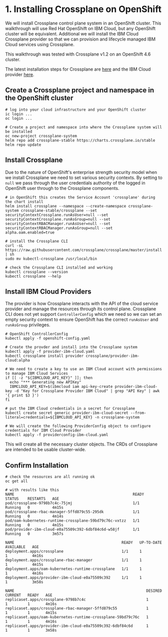 # 1. Installing Crossplane on OpenShift
We will install Crossplane control plane system in an OpenShift cluster. This walkthrough will use Red Hat OpenShift on IBM Cloud, but any OpenShift cluster will be equivalent. Additional we will install the IBM Cloud Crossplane provider so that we can provision and lifecycle managed IBM Cloud services using Crossplane.

This walkthrough was tested with Crossplane v1.2 on an OpenShift 4.6 cluster.

The latest installation steps for Crossplane are [here](https://crossplane.io/docs/v1.2/getting-started/install-configure.html) and the IBM Cloud provider [here](https://github.com/crossplane-contrib/provider-ibm-cloud).

## Create a Crossplane project and namespace in the OpenShift cluster
```
# log into your cloud infrastructure and your OpenShift cluster
ic login ...
oc login ...

# Create a project and namespace into where the Crossplane system will be installed
oc new-project crossplane-system
helm repo add crossplane-stable https://charts.crossplane.io/stable
helm repo update
```
## Install Crossplane
Due to the nature of OpenShift's enterprise strength security model when we install Crossplane we need to set various security contexts. By setting to `null` we pass through the user credentials authority of the logged in OpenShift user through to the Crossplane components.
```
# in OpenShift this creates the Service Account 'crossplane' during the chart install
helm install crossplane --namespace --create-namespace crossplane-system crossplane-stable/crossplane --set securityContextCrossplane.runAsUser=null --set securityContextCrossplane.runAsGroup=null --set securityContextRBACManager.runAsUser=null --set securityContextRBACManager.runAsGroup=null --set alpha.oam.enabled=true

# install the Crossplane CLI
curl -sL https://raw.githubusercontent.com/crossplane/crossplane/master/install.sh | sh
sudo mv kubectl-crossplane /usr/local/bin

# check the Crossplane CLI installed and working
kubectl crossplane --version
kubectl crossplane --help
```

## Install IBM Cloud Providers
The provider is how Crossplane interacts with the API of the cloud service provider and manage the resources through its control plane. Crossplane CLI does not yet support `ControllerConfig` which we need so we can set an empty security context to ensure OpenShift has the correct `runAsUser` and `runAsGroup` privileges.
```
# OpenShift ControllerConfig
kubectl apply -f openshift-config.yaml

# Create the provder and install into the Crossplane system
kubectl apply -f provider-ibm-cloud.yaml
kubectl crossplane install provider crossplane/provider-ibm-cloud:alpha

# We need to create a key to use an IBM Cloud account with permissions to manage IBM Cloud Services
if [[ -z "${IBMCLOUD_API_KEY}" ]]; then
  echo "*** Generating new APIKey"
  IBMCLOUD_API_KEY=$(ibmcloud iam api-key-create provider-ibm-cloud-key -d "Key for Crossplane Provider IBM Cloud" | grep "API Key" | awk '{ print $3 }')
fi

# put the IBM Cloud credentials in a secret for Crossplane
kubectl create secret generic provider-ibm-cloud-secret --from-literal=credentials=${IBMCLOUD_API_KEY} -n crossplane-system

# We will create the following ProviderConfig object to configure credentials for IBM Cloud Provider
kubectl apply -f providerconfig-ibm-cloud.yaml
```

This will create all the necessary cluster objects. The CRDs of Crossplane are intended to be usable cluster-wide.

## Confirm Installation
```
# check the resources are all running ok
oc get all

# with results like this
NAME                                                     READY   STATUS    RESTARTS   AGE
pod/crossplane-9798b7c4c-75jmj                           1/1     Running   0          4m15s
pod/crossplane-rbac-manager-5ffd879c55-295dk             1/1     Running   0          4m14s
pod/oam-kubernetes-runtime-crossplane-59bd79c76c-vxtzz   1/1     Running   0          4m15s
pod/provider-ibm-cloud-e0a75509c392-6dbf84c6d-w58jf      1/1     Running   0          3m57s

NAME                                                READY   UP-TO-DATE   AVAILABLE   AGE
deployment.apps/crossplane                          1/1     1            1           4m16s
deployment.apps/crossplane-rbac-manager             1/1     1            1           4m15s
deployment.apps/oam-kubernetes-runtime-crossplane   1/1     1            1           4m16s
deployment.apps/provider-ibm-cloud-e0a75509c392     1/1     1            1           3m58s

NAME                                                           DESIRED   CURRENT   READY   AGE
replicaset.apps/crossplane-9798b7c4c                           1         1         1       4m16s
replicaset.apps/crossplane-rbac-manager-5ffd879c55             1         1         1       4m15s
replicaset.apps/oam-kubernetes-runtime-crossplane-59bd79c76c   1         1         1       4m16s
replicaset.apps/provider-ibm-cloud-e0a75509c392-6dbf84c6d      1         1         1       3m58s
```

